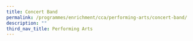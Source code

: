 ```yaml
---
title: Concert Band
permalink: /programmes/enrichment/cca/performing-arts/concert-band/
description: ""
third_nav_title: Performing Arts
---
```

